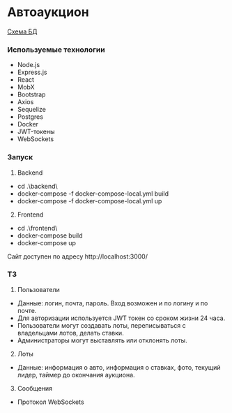# Автоаукцион
[Схема БД](https://dbdiagram.io/d/632336390911f91ba5bcc325)

### Используемые технологии
* Node.js
* Express.js
* React
* MobX
* Bootstrap
* Axios
* Sequelize
* Postgres
* Docker
* JWT-токены
* WebSockets

### Запуск
1. Backend
* cd .\backend\
* docker-compose -f docker-compose-local.yml build
* docker-compose -f docker-compose-local.yml up

2. Frontend
* cd .\frontend\
* docker-compose build
* docker-compose up

Сайт доступен по адресу http://localhost:3000/

### ТЗ
1. Пользователи
* Данные: логин, почта, пароль. Вход возможен и по логину и по почте.
* Для авторизации используется JWT токен со сроком жизни 24 часа.
* Пользователи могут создавать лоты, переписываться с владельцами лотов, делать ставки.
* Администраторы могут выставлять или отклонять лоты.

2. Лоты
* Данные: информация о авто, информация о ставках, фото, текущий лидер, таймер до окончания аукциона.

3. Сообщения
* Протокол WebSockets
